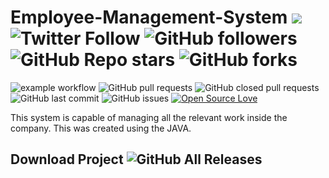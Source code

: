 # Employee-Management-System ![](https://img.shields.io/badge/JAVA-02569B?style=for-the-badge&logo=java&logoColor=white)  <br>   <img alt="Twitter Follow" src="https://img.shields.io/twitter/follow/sadeepdilshan69?style=social"> <img alt="GitHub followers" src="https://img.shields.io/github/followers/sadeep654?style=social">  <img alt="GitHub Repo stars" src="https://img.shields.io/github/stars/sadeep654/Employee-Management-System?style=social"> <img alt="GitHub forks" src="https://img.shields.io/github/forks/sadeep654/Employee-Management-System?style=social">

![example workflow](https://github.com/github/docs/actions/workflows/main.yml/badge.svg) ![GitHub pull requests](https://img.shields.io/github/issues-pr/sadeep654/Employee-Management-System) ![GitHub closed pull requests](https://img.shields.io/github/issues-pr-closed/sadeep654/Employee-Management-System) ![GitHub last commit](https://img.shields.io/github/last-commit/sadeep654/Employee-Management-System)  ![GitHub issues](https://img.shields.io/github/issues-raw/sadeep654/Employee-Management-System) [![Open Source Love](https://badges.frapsoft.com/os/v2/open-source.svg?v=103)](https://github.com/sadeep654/Employee-Management-System) 


This system is capable of managing all the relevant work inside the company. This was created using the JAVA.

## Download Project ![GitHub All Releases](https://img.shields.io/github/downloads/sadeep654/Employee-Management-System/total?color=green)



